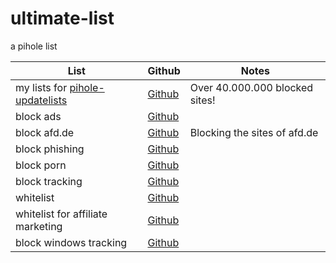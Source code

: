 # ultimate-list
a pihole list

List|Github|Notes
----|------|----
my lists for [pihole-updatelists](https://github.com/jacklul/pihole-updatelists)|[Github](https://raw.githubusercontent.com/ultimate-pihole-list/list/main/blacklist/pihole-updatelists-list.txt)| Over 40.000.000 blocked sites!
block ads|[Github](https://github.com/arbs09/ultimate-list/raw/main/blacklist/ads.txt)
block afd.de|[Github](https://raw.githubusercontent.com/arbs09/ultimate-list/main/blacklist/afd.txt)| Blocking the sites of afd.de
block phishing|[Github](https://raw.githubusercontent.com/arbs09/ultimate-list/main/blacklist/phish.txt)
block porn|[Github](https://github.com/arbs09/ultimate-list/raw/main/blacklist/porn.txt)
block tracking|[Github](https://github.com/arbs09/ultimate-list/raw/main/blacklist/tracking.txt)
whitelist|[Github](https://raw.githubusercontent.com/arbs09/ultimate-list/main/whitelist/whitelist.txt)
whitelist for affiliate marketing | [Github](https://raw.githubusercontent.com/ultimate-pihole-list/list/main/whitelist/affiliate.txt)
block windows tracking|[Github](https://raw.githubusercontent.com/arbs09/ultimate-list/main/blacklist/windows-tracking.txt)
